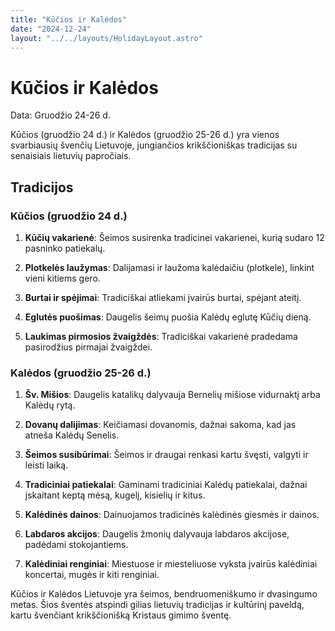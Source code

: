 ```yaml
---
title: "Kūčios ir Kalėdos"
date: "2024-12-24"
layout: "../../layouts/HolidayLayout.astro"
---
```


# Kūčios ir Kalėdos

Data: Gruodžio 24-26 d.

Kūčios (gruodžio 24 d.) ir Kalėdos (gruodžio 25-26 d.) yra vienos svarbiausių švenčių Lietuvoje, jungiančios krikščioniškas tradicijas su senaisiais lietuvių papročiais.

## Tradicijos

### Kūčios (gruodžio 24 d.)

1. **Kūčių vakarienė**: Šeimos susirenka tradicinei vakarienei, kurią sudaro 12 pasninko patiekalų.

2. **Plotkelės laužymas**: Dalijamasi ir laužoma kalėdaičiu (plotkele), linkint vieni kitiems gero.

3. **Burtai ir spėjimai**: Tradiciškai atliekami įvairūs burtai, spėjant ateitį.

4. **Eglutės puošimas**: Daugelis šeimų puošia Kalėdų eglutę Kūčių dieną.

5. **Laukimas pirmosios žvaigždės**: Tradiciškai vakarienė pradedama pasirodžius pirmajai žvaigždei.

### Kalėdos (gruodžio 25-26 d.)

1. **Šv. Mišios**: Daugelis katalikų dalyvauja Bernelių mišiose vidurnaktį arba Kalėdų rytą.

2. **Dovanų dalijimas**: Keičiamasi dovanomis, dažnai sakoma, kad jas atneša Kalėdų Senelis.

3. **Šeimos susibūrimai**: Šeimos ir draugai renkasi kartu švęsti, valgyti ir leisti laiką.

4. **Tradiciniai patiekalai**: Gaminami tradiciniai Kalėdų patiekalai, dažnai įskaitant keptą mėsą, kugelį, kisielių ir kitus.

5. **Kalėdinės dainos**: Dainuojamos tradicinės kalėdinės giesmės ir dainos.

6. **Labdaros akcijos**: Daugelis žmonių dalyvauja labdaros akcijose, padėdami stokojantiems.

7. **Kalėdiniai renginiai**: Miestuose ir miesteliuose vyksta įvairūs kalėdiniai koncertai, mugės ir kiti renginiai.

Kūčios ir Kalėdos Lietuvoje yra šeimos, bendruomeniškumo ir dvasingumo metas. Šios šventės atspindi gilias lietuvių tradicijas ir kultūrinį paveldą, kartu švenčiant krikščionišką Kristaus gimimo šventę.